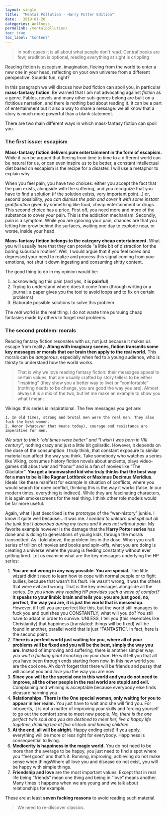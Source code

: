 ```yaml
---
layout: single
title:  "Mental Pollution - Harry Potter Edition"
date:   2019-01-20
categories: Wellness
permalink: /mentalpollution/
toc: true
toc_label: "Content"
---
```


>In both cases it is all about what people don't read. Central books are few; erudition is optional, reading everything at sight is crippling

Reading fiction is escapism, imagination, fleeing from the world to enter a new one in your head, reflecting on your own universe from a different perspective. Sounds fun, right?

 In this paragraph we will discuss how *bad* fiction can spoil you, in particular **mass-fantasy fiction**. Be warned that I am not advocating against *fiction* as a genre. Fables, novels and many other sub-genres belong are built on a fictitious narration, and there is nothing bad about reading it. It can be a part of entertainment but it also a way to share a message: we all know that a story is much more powerful than a blank statement. 

There are two main different ways in which mass-fantasy fiction can spoil you.

### The first issue: escapism

**Mass-fantasy fiction delivers pure entertainment in the form of escapism.** While it can be argued that fleeing from time to time to a different world can be natural for us, or can even inspire us to be better, a constant intellectual diet based on escapism is the recipe for a disaster. I will use a metaphor to explain why.

When you feel pain, you have two choices: either you accept the fact that the pain exists, alongside with the suffering, and you recognize that you have to find a solution (if the solution exists, very important point...) or, second possibility, *you can dismiss the pain and cover it with some instant gratification*  given by something like food, cheap entertainment or drugs. 
This second choice has a price. First off, you need more and more of the substance to cover your pain. This is the addiction mechanism. Secondly, pain is a symptom. While you are ignoring your pain, chances are that you letting him grow behind the surfaces, waiting one day to explode near, or worse, inside your head.

**Mass-fantasy fiction belongs to the category cheap entertainment.** What you will usually here that they can provide “a little bit of distraction for the boring suburban routine”. Well, I would argue that if you feel bored and depressed your need to realize and process this signal coming from your emotions, not shut it down ingesting and consuming shitty content.  

The good thing to do in my opinion would be:
1. acknowledging this pain (and yes, it **is painful**)
2. Trying to understand where does it come from (through writing or a journal; a paper gives you the tool to avoid loops and to fix on certain problems)
3. Elaborate possible solutions to solve this problem

The *real* world is the real thing. I do not waste time pursuing cheap fantasies made by others to forget real problems.

### The second problem: morals

Reading fantasy fiction resonates with us, not just because it makes us escape from reality.  **Along with imaginary scenes, fiction transmits some key messages or morals that our brain then apply to the real world.** This morals can be *dangerous*, especially when fed to a young audience, who is thirsty to understand how the world works.

>That is why we love reading fantasy fiction: their messages appeal to certain values, that are usually crafted by story tellers to be either “inspiring” (they show you a better way to live) or “comfortable” (nothing needs to be change, you are good the way you are). 
Almost always it is a mix of the two, but let me make an example to show you what I mean:

Vikings: this series is inspirational. The few messages you get are:

	1. In old times, strong and brutal men were the real men. They also fuck the best women.
	2. Honor (whatever that means today), courage and resistance are imperative for men.

*We start to think “old times were better” and “I wish I was born in VIII century”*, nothing crazy and just a little bit goliardic.  However, it depends on the dose of the consumption. I truly think, that constant exposure to similar material can affect the way you think. 
Take somebody who watches a series like Viking, consumes history fiction novels about ancients, plays video-games still about war and “honor” and is a fan of movies like “The Gladiator”. **You get a brainwashed kid who truly thinks that the best way for a man to be is like Ragnar Lothbrok or Maximus Decimus Meridius.** Ideals like these manifest for example in situation of conflicts, where you would search for open conflict, thinking this is the way it works (false. In our modern times, everything is indirect). While they are fascinating characters, it is again smokescreens for the real thing. I think other role models would be far more useful.

Again, what I just described is the prototype of the “war-history” junkie. I know it quite well because... it was me. *I needed to unlearn and spit out all the junk that I absorbed during my teens and it was not without pain.* My favorite example however is the damage that the **Harry Potter series** has done and is doing to generations of young kids, through the morals transmitted. As I told above, the problem lies in the dose. When you craft series of trillion of movies and books and spin-offs, what you are doing is creating a universe where the young is feeding constantly without ever getting tired. 
Let us examine what are the key messages underlying the HP series:
	
1. **You are not wrong in any way possible. You are special.** The little wizard didn’t need to learn how to cope with normal people or to fight bullies, because that wasn’t his fault. He wasn’t wrong, it was the others that were evil and wrong. That is the key messages alongside all the series. *Do you know why reading HP provides such a wave of comfort?* **It speaks to your limbic brain and tells you: you are just good, no, perfect, the way you are, it is just the world that is messed up.** However, if I tell you are perfect like this, but the world still manages to fuck you and punishes you CONSTANTLY, what will you do? You still have to adapt in order to survive. UNLESS, I tell you (this resembles like Christianity) that happiness (translated: things will be fixed) will be found in another, parallel world that is just “FANTASTIC”. In fact, here is the second point..
2. **There is a perfect world just waiting for you, where all of your problems will be fixed and you will be the best, simply the way you are.** Instead of improving and suffering, there is another simpler way: *you wait a fucking giant knocking on your door*. He will tell you that all you have been through ends starting from now. In this new world you are the cool one. Ah don’t forget that there will be friends and pussy that will accept you and *love you* the way you are now
3. **Since you will be the special one in this world and you do not need to improve, all the other people in the real world are stupid and evil.** Complaining and whining is acceptable because everybody else finds pleasure harming you.
4. **Relationships. There is the One special woman, only waiting for you to appear in her realm.** You just have to wait and she will find you.  For introverts, it is not a matter of improving your skills and forcing yourself to go out the comfort zone to meet new people. *No, there is the one perfect twin soul and you are destined to meet her, live a happy life together, drinking tea at five o’clock and having children.*
5. **At the end, all will be alright.** Happy ending exist! If you apply, everything will be more or less right for everybody. Happiness is consequential to living.
6. **Mediocrity is happiness in the magic world.** You do not need to be more than the average to be happy, you just need to find a spot where you “feel good” and that’s it. Running, improving, achieving do not make sense when thingsWhere all love you and disease do not exist, you will be happy with simple things.
7. **Friendship and love** are the most important values. Except that in real life being “friends” mean one thing and being in “love” means another. Many times it happens when we are young and we talk about relationships for example. 


These are at least **seven fucking reasons** to avoid reading such material. 

>We need to re-discover classics.

